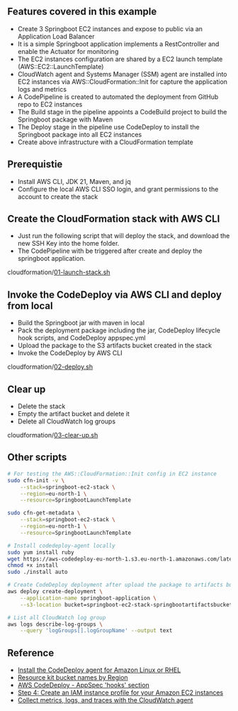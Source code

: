 ## Features covered in this example
- Create 3 Springboot EC2 instances and expose to public via an Application Load Balancer
- It is a simple Springboot application implements a RestController and enable the Actuator for monitoring
- The EC2 instances configuration are shared by a EC2 launch template (AWS::EC2::LaunchTemplate)
- CloudWatch agent and Systems Manager (SSM) agent are installed into EC2 instances via AWS::CloudFormation::Init for capture the application logs and metrics
- A CodePipeline is created to automated the deployment from GitHub repo to EC2 instances
- The Build stage in the pipeline appoints a CodeBuild project to build the Springboot package with Maven
- The Deploy stage in the pipeline use CodeDeploy to install the Springboot package into all EC2 instances
- Create above infrastructure with a CloudFormation template

## Prerequistie
- Install AWS CLI, JDK 21, Maven, and jq
- Configure the local AWS CLI SSO login, and grant permissions to the account to create the stack

## Create the CloudFormation stack with AWS CLI

- Just run the following script that will deploy the stack, and download the new SSH Key into the home folder.
- The CodePipeline with be triggered after create and deploy the springboot application.

cloudformation/[01-launch-stack.sh](cloudformation/01-launch-stack.sh)

## Invoke the CodeDeploy via AWS CLI and deploy from local

- Build the Springboot jar with maven in local
- Pack the deployment package including the jar, CodeDeploy lifecycle hook scripts, and CodeDeploy appspec.yml
- Upload the package to the S3 artifacts bucket created in the stack
- Invoke the CodeDeploy by AWS CLI

cloudformation/[02-deploy.sh](cloudformation/02-deploy.sh)

## Clear up

- Delete the stack
- Empty the artifact bucket and delete it
- Delete all CloudWatch log groups

cloudformation/[03-clear-up.sh](cloudformation/03-clearup.sh)

## Other scripts
```bash
# For testing the AWS::CloudFormation::Init config in EC2 instance
sudo cfn-init -v \
    --stack=springboot-ec2-stack \
    --region=eu-north-1 \
    --resource=SpringbootLaunchTemplate

sudo cfn-get-metadata \
    --stack=springboot-ec2-stack \
    --region=eu-north-1 \
    --resource=SpringbootLaunchTemplate

# Install codedeploy-agent locally
sudo yum install ruby
wget https://aws-codedeploy-eu-north-1.s3.eu-north-1.amazonaws.com/latest/install
chmod +x install
sudo ./install auto

# Create CodeDeploy deployment after upload the package to artifacts bucket
aws deploy create-deployment \
    --application-name springboot-application \
    --s3-location bucket=springboot-ec2-stack-springbootartifactsbucket-wvkav1gfsryi,key=application.zip,bundleType=zip

# List all CloudWatch log group
aws logs describe-log-groups \
    --query 'logGroups[].logGroupName' --output text
```

## Reference
- [Install the CodeDeploy agent for Amazon Linux or RHEL](https://docs.aws.amazon.com/codedeploy/latest/userguide/codedeploy-agent-operations-install-linux.html)
- [Resource kit bucket names by Region](https://docs.aws.amazon.com/codedeploy/latest/userguide/resource-kit.html#resource-kit-bucket-names)
- [AWS CodeDeploy - AppSpec 'hooks' section](https://docs.aws.amazon.com/codedeploy/latest/userguide/reference-appspec-file-structure-hooks.html#appspec-hooks-server)
- [Step 4: Create an IAM instance profile for your Amazon EC2 instances](https://docs.aws.amazon.com/codedeploy/latest/userguide/getting-started-create-iam-instance-profile.html)
- [Collect metrics, logs, and traces with the CloudWatch agent](https://docs.aws.amazon.com/AmazonCloudWatch/latest/monitoring/Install-CloudWatch-Agent.html)